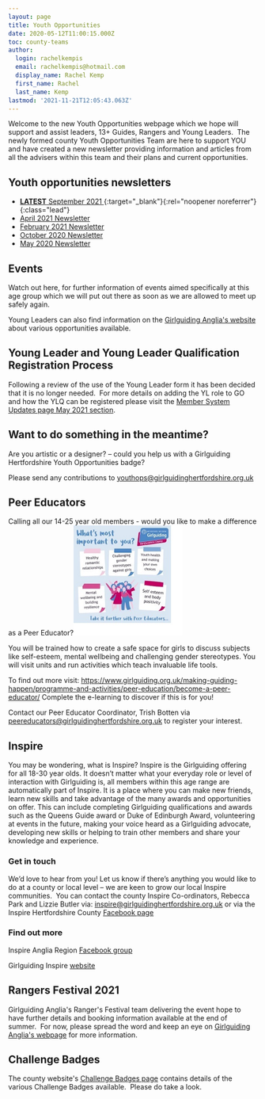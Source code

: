 ```yaml
---
layout: page
title: Youth Opportunities
date: 2020-05-12T11:00:15.000Z
toc: county-teams
author:
  login: rachelkempis
  email: rachelkempis@hotmail.com
  display_name: Rachel Kemp
  first_name: Rachel
  last_name: Kemp
lastmod: '2021-11-21T12:05:43.063Z'
---
```

Welcome to the new Youth Opportunities webpage which we hope will support and assist leaders, 13+ Guides, Rangers and Young Leaders.  The newly formed county Youth Opportunities Team are here to support YOU and have created a new newsletter providing information and articles from all the advisers within this team and their plans and current opportunities.

## Youth opportunities newsletters

- [**LATEST** September 2021 <i class="fa fa-file-pdf-o"></i>](/assets/docs/youth-ops-september-2021-newsletter.pdf){:target="_blank"}{:rel="noopener noreferrer"}{:class="lead"}
- <a href="/wp-content/uploads/2021/04/g-ops-newsletter-April-2021.pdf" target="_blank" rel="noopener">April 2021 Newsletter <i class="fa fa-file-pdf-o"></i></a>
- <a href="/wp-content/uploads/2021/04/g-ops-newsletter-3.pdf" target="_blank" rel="noopener">February 2021 Newsletter <i class="fa fa-file-pdf-o"></i></a>
- <a href="/wp-content/uploads/2021/04/Youth-Opportunities-Team-October-2020-Newsletter.pdf" target="_blank" rel="noopener">October 2020 Newsletter <i class="fa fa-file-pdf-o"></i></a>
- <a href="/wp-content/uploads/2021/04/g-ops-newsletter-May-20-.pdf" target="_blank" rel="noopener">May 2020 Newsletter <i class="fa fa-file-pdf-o"></i></a>

## Events
Watch out here, for further information of events aimed specifically at this age group which we will put out there as soon as we are allowed to meet up safely again.

Young Leaders can also find information on the <a href="https://www.girlguiding-anglia.org.uk/young-leader-opportunities" target="_blank" rel="noopener">Girlguiding Anglia's website</a> about various opportunities available.

## Young Leader and Young Leader Qualification Registration Process

Following a review of the use of the Young Leader form it has been decided that it is no longer needed.  For more details on adding the YL role to GO and how the YLQ can be registered please visit the <a href="/membership-system-updates/" target="_blank" rel="noopener">Member System Updates page May 2021 section</a>.

## Want to do something in the meantime?
Are you artistic or a designer? – could you help us with a Girlguiding Hertfordshire Youth Opportunities badge?

Please send any contributions to <a href="mailto:youthops@girlguidinghertfordshire.org.uk" target="_blank" rel="noopener">youthops@girlguidinghertfordshire.</a><a href="mailto:youthops@girlguidinghertfordshire.org.uk" target="_blank" rel="noopener">org.uk</a>

## Peer Educators
Calling all our 14-25 year old members - would you like to make a difference as a Peer Educator?<img class="alignleft wp-image-4317" src="/wp-content/uploads/2021/06/Peer-Educators-Advert.jpg" alt="" width="220" height="222" />

You will be trained how to create a safe space for girls to discuss subjects like self-esteem, mental wellbeing and challenging gender stereotypes. You will visit units and run activities which teach invaluable life tools.

To find out more visit: <a href="https://www.girlguiding.org.uk/making-guiding-happen/programme-and-activities/peer-education/become-a-peer-educator/" target="_blank" rel="noopener">https://www.girlguiding.org.uk/making-guiding-happen/programme-and-activities/peer-education/become-a-peer-educator/</a> Complete the e-learning to discover if this is for you!

Contact our Peer Educator Coordinator, Trish Botten via <a href="mailto:peereducators@girlguidinghertfordshire.org.uk">peereducators@girlguidinghertfordshire.org.uk</a> to register your interest.

## Inspire
You may be wondering, what is Inspire? Inspire is the Girlguiding offering for all 18-30 year olds. It doesn’t matter what your everyday role or level of interaction with Girlguiding is, all members within this age range are automatically part of Inspire. It is a place where you can make new friends, learn new skills and take advantage of the many awards and opportunities on offer. This can include completing Girlguiding qualifications and awards such as the Queens Guide award or Duke of Edinburgh Award, volunteering at events in the future, making your voice heard as a Girlguiding advocate, developing new skills or helping to train other members and share your knowledge and experience.

### Get in touch

We’d love to hear from you! Let us know if there’s anything you would like to do at a county or local level – we are keen to grow our local Inspire communities.  You can contact the county Inspire Co-ordinators, Rebecca Park and Lizzie Butler via: <a href="mailto:inspire@girlguidinghertfordshire.org.uk">inspire@girlguidinghertfordshire.org.uk </a>or via the Inspire Hertfordshire County <a href="https://www.facebook.com/Girlguiding-Inspire-Hertfordshire-County-102150821734797" target="_blank" rel="noopener">Facebook page</a>

### Find out more

Inspire Anglia Region <a href="https://www.facebook.com/groups/472146129995847" target="_blank" rel="noopener">Facebook group</a>

Girlguiding Inspire <a href="https://www.girlguiding.org.uk/what-we-do/inspire/" target="_blank" rel="noopener">website</a>

## Rangers Festival 2021
Girlguiding Anglia's Ranger's Festival team delivering the event hope to have further details and booking information available at the end of summer.  For now, please spread the word and keep an eye on <a href="https://www.girlguiding-anglia.org.uk/events/rangers-festival-2021" target="_blank" rel="noopener">Girlguiding Anglia's webpage</a> for more information.

## Challenge Badges
The county website's <a href="/get-involved/challenge-badges/" target="_blank" rel="noopener">Challenge Badges page</a> contains details of the various Challenge Badges available.  Please do take a look.
